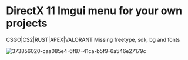 # DirectX 11 Imgui menu for your own projects

CSGO|CS2|RUST|APEX|VALORANT
Missing freetype, sdk, bg and fonts

![373856020-caa085e4-6f87-41ca-b5f9-6a546e27179c](https://github.com/user-attachments/assets/ae4ef006-d9c6-404b-9ad0-1fd68fdc2980)
